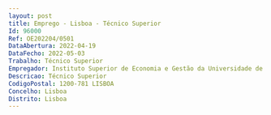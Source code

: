 ```yaml
--- 
layout: post
title: Emprego - Lisboa - Técnico Superior
Id: 96000
Ref: OE202204/0501
DataAbertura: 2022-04-19
DataFecho: 2022-05-03
Trabalho: Técnico Superior
Empregador: Instituto Superior de Economia e Gestão da Universidade de Lisboa
Descricao: Técnico Superior
CodigoPostal: 1200-781 LISBOA
Concelho: Lisboa
Distrito: Lisboa
--- 
```

